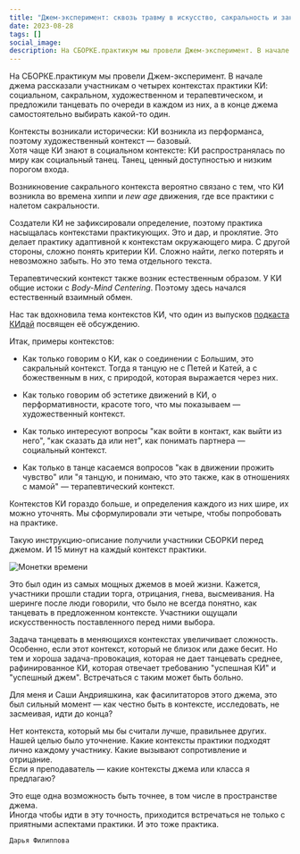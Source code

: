 ```yaml
---
title: "Джем-эксперимент: сквозь травму в искусство, сакральность и заново"
date: 2023-08-28
tags: []
social_image:
description: На СБОРКЕ.практикум мы провели Джем-эксперимент. В начале джема рассказали участникам о четырех контекстах практики КИ — социальном, сакральном, художественном и терапевтическом, и предложили&nbsp;...
---
```


На СБОРКЕ.практикум мы провели Джем-эксперимент. В начале джема рассказали участникам о четырех контекстах практики КИ: социальном, сакральном, художественном и терапевтическом, и предложили танцевать по очереди в каждом из них, а в конце джема самостоятельно выбирать какой-то один.

Контексты возникали исторически: КИ возникла из перформанса, поэтому художественный контекст — базовый.  
Хотя чаще КИ знают в социальном контексте: КИ распространялась по миру как социальный танец. Танец, ценный доступностью и низким порогом входа.

Возникновение сакрального контекста вероятно связано с тем, что КИ возникла во времена хиппи и *new age* движения, где все практики с налетом сакральности.

Создатели КИ не зафиксировали определение, поэтому практика насыщалась контекстами практикующих. Это и дар, и проклятие. Это делает практику адаптивной к контекстам окружающего мира. С другой стороны, сложно понять критерии КИ. Сложно найти, легко потерять и невозможно забыть. Но это тема отдельного текста.

Терапевтический контекст также возник естественным образом. У КИ общие истоки с *Body-Mind Сentering*. Поэтому здесь начался естественный взаимный обмен. 

Нас так вдохновила тема контекстов КИ, что один из выпусков <a href = "https://kidai.mave.digital/" target="_blank" rel="noreferrer">подкаста КИдай</a> посвящен её обсуждению.

Итак, примеры контекстов:

- Как только говорим о КИ, как о соединении с Б*о*льшим, это сакральный контекст. Тогда я танцую не с Петей и Катей, а с божественным в них, с природой, которая выражается через них.

- Как только говорим об эстетике движений в КИ, о перформативности, красоте того, что мы показываем — художественный контекст.

- Как только интересуют вопросы "как войти в контакт, как выйти из него", "как сказать да или нет", как понимать партнера — социальный контекст.

- Как только в танце касаемся вопросов "как в движении прожить чувство" или "я танцую, и понимаю, что это также, как в отношениях с мамой" — терапевтический контекст.

Контекстов КИ гораздо больше, и определения каждого из них шире, их можно уточнять. Мы сформулировали эти четыре, чтобы попробовать на практике. 

Такую инструкцию-описание получили участники СБОРКИ перед джемом. И 15 минут на каждый контекст практики.

<img src="/media/tg-pack-coins (alpha).png" alt="Монетки времени"/>

Это был один из самых мощных джемов в моей жизни. Кажется, участники прошли стадии торга, отрицания, гнева, высмеивания. На шеринге после люди говорили, что было не всегда понятно, как танцевать в предложенном контексте. Участники ощущали искусственность поставленного перед ними выбора.

Задача танцевать в меняющихся контекстах увеличивает сложность. Особенно, если этот контекст, который не близок или даже бесит. Но тем и хороша задача-провокация, которая не дает танцевать среднее, рафинированное КИ, которая отвечает требованию "успешная КИ" и "успешный джем". Встречаться с таким может быть больно.

Для меня и Саши Андрияшкина, как фасилитаторов этого джема, это был сильный момент — как честно быть в контексте, исследовать, не засмеивая, идти до конца?

Нет контекста, который мы бы считали лучше, правильнее других. Нашей целью было уточнение. Какие контексты практики подходят лично каждому участнику. Какие вызывают сопротивление и отрицание.  
Если я преподаватель — какие контексты джема или класса я предлагаю? 

Это еще одна возможность быть точнее, в том числе в пространстве джема.  
Иногда чтобы идти в эту точность, приходится встречаться не только с приятными аспектами практики. И это тоже практика.

```Дарья Филиппова```